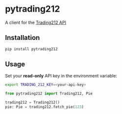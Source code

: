 # pytrading212

A client for the [Trading212 API](https://t212public-api-docs.redoc.ly/)

## Installation

```bash
pip install pytrading212
```

## Usage

Set your **read-only** API key in the environment variable:
```bash
export TRADING_212_KEY=<your-api-key>
```

```python
from pytrading212 import Trading212, Pie

trading212 = Trading212()
pie: Pie = trading212.fetch_pie(123)

```
